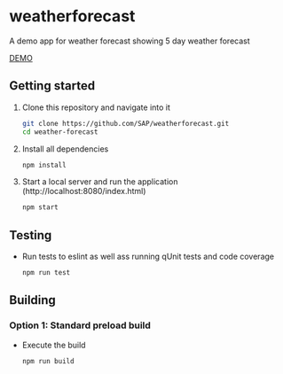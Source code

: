 # weatherforecast
A demo app for weather forecast showing 5 day weather forecast

[DEMO](http://www.weather-forecast.com.s3-website.ap-south-1.amazonaws.com/webapp/index.html)

## Getting started
1. Clone this repository and navigate into it
    ```sh
    git clone https://github.com/SAP/weatherforecast.git
    cd weather-forecast
    ```
1. Install all dependencies
    ```sh
    npm install
    ```

1. Start a local server and run the application (http://localhost:8080/index.html)
    ```sh
    npm start
    ```

## Testing
* Run  tests to eslint as well ass running qUnit tests and code coverage
    ```sh
    npm run test
    ```

## Building
### Option 1: Standard preload build
* Execute the build
    ```sh
    npm run build
    ```
